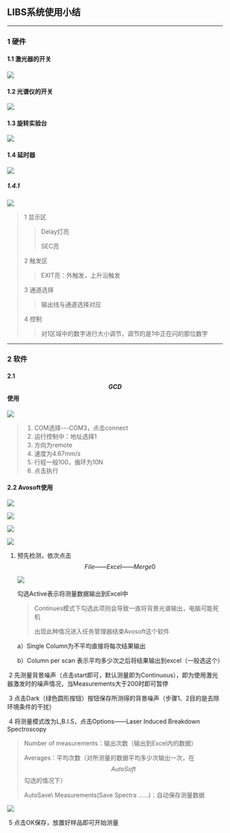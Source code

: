 ## LIBS系统使用小结

---

### 1 硬件

#### 1.1 激光器的开关

#### ![](https://gitee.com/lim-gitee/blog-image/raw/master/img/20201008162800.png)

#### 1.2  光谱仪的开关

![](https://gitee.com/lim-gitee/blog-image/raw/master/img/20201008162908.png)

#### 1.3 旋转实验台

![](https://gitee.com/lim-gitee/blog-image/raw/master/img/20201008163321.png)

#### 1.4 延时器

![](https://gitee.com/lim-gitee/blog-image/raw/bdff1d81def2ab9f11c4c3f19125ba211b1b23c7/img/20201008164308.png)

##### 1.4.1

![](https://gitee.com/lim-gitee/blog-image/raw/master/img/20201009100531.png)

> 1 显示区
>
> > Delay灯亮
> >
> > SEC亮
>
> 2 触发区
>
> > EXIT亮：外触发，上升沿触发
>
> 3 通道选择
>
> > 输出线与通道选择对应
>
> 4 控制
>
> > 对1区域中的数字进行大小调节，调节的是1中正在闪的那位数字

---

### 2 软件

#### 2.1 $$GCD$$使用

![](https://gitee.com/lim-gitee/blog-image/raw/master/img/20201008192817.png)

> 1. COM选择---COM3，点击connect
> 2. 运行控制中：地址选择1
> 3. 方向为remote
> 4. 速度为4.67mm/s
> 5. 行程一般100，循环为10N
> 6. 点击执行

#### 2.2 Avosoft使用

![](https://gitee.com/lim-gitee/blog-image/raw/master/img/20201008193146.png)



![](https://gitee.com/lim-gitee/blog-image/raw/master/img/20201008195834.png)



![](https://gitee.com/lim-gitee/blog-image/raw/master/img/20201009101757.png)

![](https://gitee.com/lim-gitee/blog-image/raw/master/img/20201008195133.png)

 1. 预先检测，依次点击$$File——Excel——Merge0$$

    ![](https://gitee.com/lim-gitee/blog-image/raw/master/img/20201008200740.png)

    

    勾选Active表示将测量数据输出到Excel中

    > Continues模式下勾选此项则会导致一直将背景光谱输出，电脑可能死机
    >
    > 出现此种情况进入任务管理器结束Avosoft这个软件

    a）Single Column为不平均直接将每次结果输出

    b）Column per scan 表示平均多少次之后将结果输出到excel（一般选这个）

​	2 先测量背景噪声（点击start即可，默认测量即为Continuous），即为使用激光器激发时的噪声情况，当Measurements大于200时即可暂停

​	3 点击Dark（绿色圆形按钮）按钮保存所测得的背景噪声（步骤1、2目的是去除环境条件的干扰）

​	4 将测量模式改为L,B.I.S，点击Options——Laser Induced Breakdown Spectroscopy

> Number of measurements：输出次数（输出到Excel内的数据）
>
> Averages：平均次数（对所测量的数据平均多少次输出一次，在$$AutoSoft$$勾选的情况下）
>
> AutoSave\ Measurements(Save Spectra ......)：自动保存测量数据

![](https://gitee.com/lim-gitee/blog-image/raw/master/img/20201009101650.png)

​	5 点击OK保存，放置好样品即可开始测量
